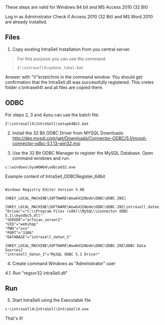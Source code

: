 These steps are valid for Windows 64 bit and MS Access 2010 (32 Bit)

Log in as Administrator
Check if Access 2010 (32 Bit) and  MS Word 2010 are already installed.

## Files ##

1. Copy existing IntraSell Installation from you central server.
> For this purpose you can use the command

> `Z:\intrasell4\update_lokal.bat`

Answer with "V"erzeichnis in the command window.
You should get confirmation that the IntraSell.dll was successfully registered.
This cretes folder c:\intrasell4\ and all files are copied there.

## ODBC ##

For steps 2, 3 and 4you can use the batch file:
```
Z:\intrasell4\IntraSell\setup64Bit.bat
```

2. Install the 32 Bit ODBC Driver from MYSQL Downloads:
http://dev.mysql.com/get/Downloads/Connector-ODBC/5.1/mysql-connector-odbc-5.1.13-win32.msi



3. Use the 32 Bit ODBC Manager to register the MySQL Database.
Open command windows and run:
```
c:\windows\SysWOW64\odbcad32.exe
```

Example content of IntraSell\_ODBCRegister\_64bit
```

Windows Registry Editor Version 5.00

[HKEY_LOCAL_MACHINE\SOFTWARE\Wow6432Node\ODBC\ODBC.INI]

[HKEY_LOCAL_MACHINE\SOFTWARE\Wow6432Node\ODBC\ODBC.INI\intrasell_daten_2]
"Driver"="C:\\Program Files (x86)\\MySQL\\Connector ODBC 5.1\\myodbc5.dll"
"SERVER"="arfaian_server2"
"UID"="webshop"
"PWD"="xxx"
"PORT"="3306"
"DATABASE"="intrasell_daten_2"

[HKEY_LOCAL_MACHINE\SOFTWARE\Wow6432Node\ODBC\ODBC.INI\ODBC Data Sources]
"intrasell_daten_2"="MySQL ODBC 5.1 Driver"

```

4. Create command Windows as "Administrator" user

4.1. Run "regsvr32 intraSell.dll"

## Run ##

5. Start IntraSell using the Executable file
```
c:\intrasell4\IntraSell\IntraSell4.exe
```
That's it!